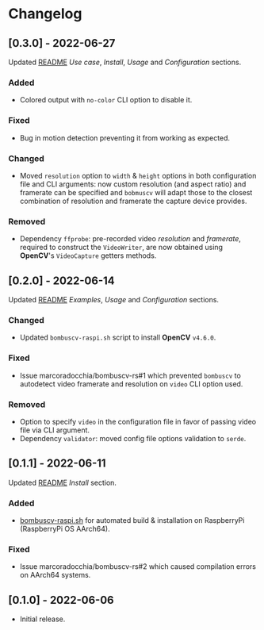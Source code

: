 # Changelog

## [0.3.0] - 2022-06-27

Updated
[README](https://github.com/marcoradocchia/bombuscv-rs/blob/master/README.md)
*Use case*, *Install*, *Usage* and *Configuration* sections.

### Added

- Colored output with `no-color` CLI option to disable it.

### Fixed

- Bug in motion detection preventing it from working as expected.

### Changed

- Moved `resolution` option to `width` & `height` options in both configuration
  file and CLI arguments: now custom resolution (and aspect ratio) and
  framerate can be specified and `bobmuscv` will adapt those to the closest
  combination of resolution and framerate the capture device provides.

### Removed

- Dependency `ffprobe`: pre-recorded video *resolution* and *framerate*,
  required to construct the `VideoWriter`, are now obtained using **OpenCV**'s
  `VideoCapture` getters methods.

## [0.2.0] - 2022-06-14

Updated
[README](https://github.com/marcoradocchia/bombuscv-rs/blob/master/README.md)
*Examples*, *Usage* and *Configuration* sections.

### Changed

- Updated `bombuscv-raspi.sh` script to install **OpenCV** `v4.6.0`.

### Fixed

- Issue marcoradocchia/bombuscv-rs#1 which prevented `bombuscv` to autodetect
  video framerate and resolution on `video` CLI option used.

### Removed

- Option to specify `video` in the configuration file in favor of passing video
  file via CLI argument.
- Dependency `validator`: moved config file options validation to `serde`.

## [0.1.1] - 2022-06-11

Updated
[README](https://github.com/marcoradocchia/bombuscv-rs/blob/master/README.md)
*Install* section.

### Added

- [bombuscv-raspi.sh](https://github.com/marcoradocchia/bombuscv-rs/blob/master/bombuscv-raspi.sh)
  for automated build & installation on RaspberryPi (RaspberryPi OS AArch64).

### Fixed

- Issue marcoradocchia/bombuscv-rs#2 which caused compilation errors on AArch64 systems.

## [0.1.0] - 2022-06-06

- Initial release.
